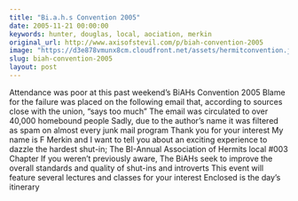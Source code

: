 ```yaml
---
title: "Bi.a.h.s Convention 2005"
date: 2005-11-21 00:00:00
keywords: hunter, douglas, local, aociation, merkin
original_url: http://www.axisofstevil.com/p/biah-convention-2005
image: "https://d3e878vmunx8cm.cloudfront.net/assets/hermitconvention.jpg"
slug: biah-convention-2005
layout: post
---
```


Attendance was poor at this past weekend’s BiAHs Convention 2005 Blame for the failure was placed on the following email that, according to sources close with the union, “says too much” The email was circulated to over 40,000 homebound people Sadly, due to the author’s name it was filtered as spam on almost every junk mail program
Thank you for your interest My name is F Merkin and I want to tell you about an exciting experience to dazzle the hardest shut-in; The BI-Annual Association of Hermits local #003 Chapter If you weren’t previously aware, The BiAHs seek to improve the overall standards and quality of shut-ins and introverts This event will feature several lectures and classes for your interest Enclosed is the day’s itinerary

